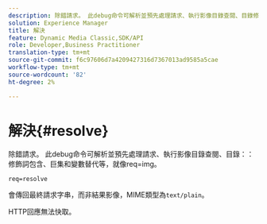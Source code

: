 ```yaml
---
description: 除錯請求。 此debug命令可解析並預先處理請求、執行影像目錄查閱、目錄修飾詞包含、巨集和變數替代等，就像req=img。
solution: Experience Manager
title: 解決
feature: Dynamic Media Classic,SDK/API
role: Developer,Business Practitioner
translation-type: tm+mt
source-git-commit: f6c97606d7a4209427316d7367013ad9585a5cae
workflow-type: tm+mt
source-wordcount: '82'
ht-degree: 2%

---
```



# 解決{#resolve}

除錯請求。 此debug命令可解析並預先處理請求、執行影像目錄查閱、目錄：：修飾詞包含、巨集和變數替代等，就像req=img。

`req=resolve`

會傳回最終請求字串，而非結果影像，MIME類型為`text/plain`。

HTTP回應無法快取。
